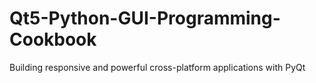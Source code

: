 # Qt5-Python-GUI-Programming-Cookbook
Building responsive and powerful cross-platform applications with PyQt
